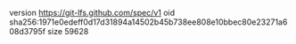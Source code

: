 version https://git-lfs.github.com/spec/v1
oid sha256:1971e0edeff0d17d31894a14502b45b738ee808e10bbec80e23271a608d3795f
size 59628
